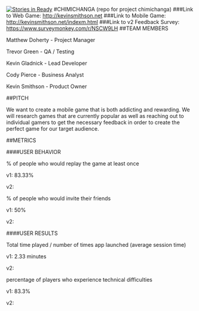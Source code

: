 [![Stories in Ready](https://badge.waffle.io/asu-cis-capstone/chimichanga.png?label=ready&title=Ready)](https://waffle.io/asu-cis-capstone/chimichanga)
#CHIMICHANGA
(repo for project chimichanga)
###Link to Web Game: http://kevinsmithson.net
###Link to Mobile Game: http://kevinsmithson.net/indexm.html
###Link to v2 Feedback Survey: https://www.surveymonkey.com/r/NSCW9LH
##TEAM MEMBERS

Matthew Doherty - Project Manager

Trevor Green - QA / Testing

Kevin Gladnick - Lead Developer

Cody Pierce - Business Analyst

Kevin Smithson - Product Owner

##PITCH

We want to create a mobile game that is both addicting and rewarding. We will research games that are currently popular as well as reaching out to individual gamers to get the necessary feedback in order to create the perfect game for our target audience.

##METRICS

####USER BEHAVIOR

% of people who would replay the game at least once

v1: 83.33%

v2: 

% of people who would invite their friends

v1: 50%

v2: 

####USER RESULTS

Total time played / number of times app launched (average session time)

v1: 2.33 minutes

v2: 

percentage of players who experience technical difficulties

v1: 83.3%

v2:
